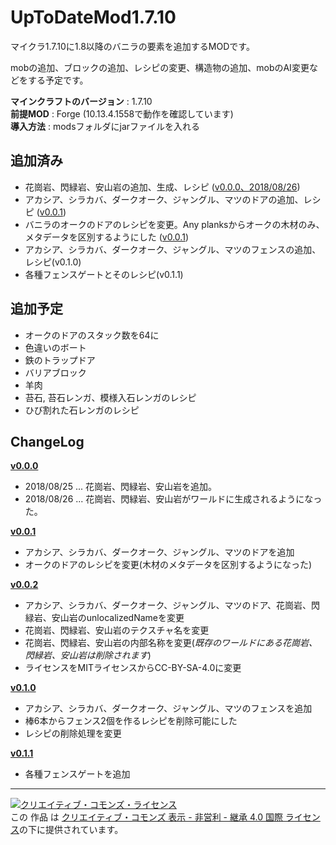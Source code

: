 # UpToDateMod1.7.10
マイクラ1.7.10に1.8以降のバニラの要素を追加するMODです。

mobの追加、ブロックの追加、レシピの変更、構造物の追加、mobのAI変更などをする予定です。

**マインクラフトのバージョン** : 1.7.10 \
**前提MOD** : Forge (10.13.4.1558で動作を確認しています) \
**導入方法** : modsフォルダにjarファイルを入れる

## 追加済み
 - 花崗岩、閃緑岩、安山岩の追加、生成、レシピ ([v0.0.0、2018/08/26](https://github.com/yuma140902/UpToDateMod1.7.10/releases/tag/v0.0.0_2018-08-26))
 - アカシア、シラカバ、ダークオーク、ジャングル、マツのドアの追加、レシピ ([v0.0.1](https://github.com/yuma140902/UpToDateMod1.7.10/releases/tag/v0.0.1))
 - バニラのオークのドアのレシピを変更。Any planksからオークの木材のみ、メタデータを区別するようにした ([v0.0.1](https://github.com/yuma140902/UpToDateMod1.7.10/releases/tag/v0.0.1))
 - アカシア、シラカバ、ダークオーク、ジャングル、マツのフェンスの追加、レシピ(v0.1.0)
 - 各種フェンスゲートとそのレシピ(v0.1.1)

## 追加予定
 - オークのドアのスタック数を64に
 - 色違いのボート
 - 鉄のトラップドア
 - バリアブロック
 - 羊肉
 - 苔石, 苔石レンガ、模様入石レンガのレシピ
 - ひび割れた石レンガのレシピ
 
 

## ChangeLog
**[v0.0.0](https://github.com/yuma140902/UpToDateMod1.7.10/releases/tag/v0.0.0_2018-08-26)**
 - 2018/08/25 ... 花崗岩、閃緑岩、安山岩を追加。
 - 2018/08/26 ... 花崗岩、閃緑岩、安山岩がワールドに生成されるようになった。
 
**[v0.0.1](https://github.com/yuma140902/UpToDateMod1.7.10/releases/tag/v0.0.1)**
 - アカシア、シラカバ、ダークオーク、ジャングル、マツのドアを追加
 - オークのドアのレシピを変更(木材のメタデータを区別するようになった)

**[v0.0.2](https://github.com/yuma140902/UpToDateMod1.7.10/releases/tag/v0.0.2)**
 - アカシア、シラカバ、ダークオーク、ジャングル、マツのドア、花崗岩、閃緑岩、安山岩のunlocalizedNameを変更
 - 花崗岩、閃緑岩、安山岩のテクスチャ名を変更
 - 花崗岩、閃緑岩、安山岩の内部名称を変更(*既存のワールドにある花崗岩、閃緑岩、安山岩は削除されます*)
 - ライセンスをMITライセンスからCC-BY-SA-4.0に変更
 
**[v0.1.0](https://github.com/yuma140902/UpToDateMod1.7.10/releases/tag/v0.1.0)**
 - アカシア、シラカバ、ダークオーク、ジャングル、マツのフェンスを追加
 - 棒6本からフェンス2個を作るレシピを削除可能にした
 - レシピの削除処理を変更
 
**[v0.1.1](https://github.com/yuma140902/UpToDateMod1.7.10/releases/tag/v0.1.1)**
 - 各種フェンスゲートを追加


----

<a rel="license" href="http://creativecommons.org/licenses/by-nc-sa/4.0/"><img alt="クリエイティブ・コモンズ・ライセンス" style="border-width:0" src="https://i.creativecommons.org/l/by-nc-sa/4.0/88x31.png" /></a><br />この 作品 は <a rel="license" href="http://creativecommons.org/licenses/by-nc-sa/4.0/">クリエイティブ・コモンズ 表示 - 非営利 - 継承 4.0 国際 ライセンス</a>の下に提供されています。
